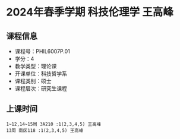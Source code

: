 # 2024年春季学期 科技伦理学 王高峰






## 课程信息

- 课程号：PHIL6007P.01
- 学分：4
- 教学类型：理论课
- 开课单位：科技哲学系
- 课程类别：硕士
- 课程层次：研究生课程

## 上课时间

```
1~12,14~15周 3A210 :1(2,3,4,5) 王高峰
13周 南区118 :1(2,3,4,5) 王高峰
```

